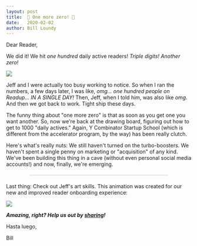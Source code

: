 ```yaml
---
layout: post
title:  💯 One more zero! 💯
date:   2020-02-02
author: Bill Loundy
---
```


<p> Dear Reader, </p> <p> We did it! We hit <em>one hundred</em> daily active readers! <em>Triple digits! Another zero!</em> </p> <p> <img src="http://blog.readup.com/pics/aaactive.png" style="display:block;margin:0 auto;max-width:100%;"> </p> <p> Jeff and I were actually too busy working to notice. So when I ran the numbers, a few days later, I was like, <em>omg... one hundred people on Readup... IN A SINGLE DAY!</em> Then, Jeff, when I told him, was also like <em>omg</em>. And then we got back to work. Tight ship these days. </p> <p> The funny thing about "one more zero" is that as soon as you get one you want another. So, now we're back at the drawing board, figuring out how to get to 1000 "daily actives." Again, Y Combinator Startup School (which is different from the accelerator program, by the way) has been really clutch. </p> <p> Here's what's really nuts: We still haven't turned on the turbo-boosters. We haven't spent a single penny on marketing or "acquisition" of any kind. We've been building this thing in a cave (without even personal social media accounts!) and now, finally, we're emerging. </p> <div style="width:75%;margin:1.5em auto;border-bottom:1px solid #ccc;"></div> <p> Last thing: Check out Jeff's art skills. This animation was created for our new and improved reader onboarding experience: </p> <p> <a href="https://twitter.com/ReadupDotCom/status/1224082058831515649"> <img src="https://static.readup.com/media/welcome-splash-20-fps.gif" style="display:block;margin:0 auto;max-width:100%;"> </a> </p> <p> <em><strong>Amazing, right? Help us out by <a href="https://twitter.com/ReadupDotCom/status/1224082058831515649">sharing</a>!</strong></em> </p> <p> Hasta luego, </p> <p> Bill </p>